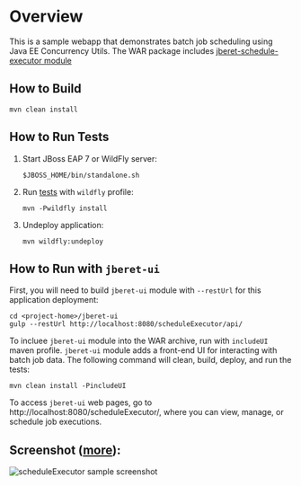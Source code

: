 # Overview

This is a sample webapp that demonstrates batch job scheduling using Java EE Concurrency Utils.
The WAR package includes [jberet-schedule-executor module](https://github.com/jberet/jsr352/tree/master/jberet-schedule/jberet-schedule-executor)

## How to Build

    mvn clean install

## How to Run Tests

1. Start JBoss EAP 7 or WildFly server:
    
    ```
    $JBOSS_HOME/bin/standalone.sh
    ```
  
2. Run [tests](https://github.com/jberet/jsr352/blob/master/wildfly-jberet-samples/scheduleExecutor/src/test/java/org/jberet/samples/wildfly/schedule/executor/ScheduleExecutorIT.java)
    with `wildfly` profile:
    
    ```
    mvn -Pwildfly install
    ```
     
3. Undeploy application:
    
    ```
    mvn wildfly:undeploy
    ```
    
## How to Run with `jberet-ui`

 First, you will need to build `jberet-ui` module with `--restUrl` for this application deployment:
 
 ```
 cd <project-home>/jberet-ui
 gulp --restUrl http://localhost:8080/scheduleExecutor/api/
 ```
 
 To incluee `jberet-ui` module into the WAR archive, run with `includeUI`
 maven profile. `jberet-ui` module adds a front-end UI for interacting with 
 batch job data. The following command will clean, build, deploy, and run the tests:
 
 ```
 mvn clean install -PincludeUI
 ```
 
 To access `jberet-ui` web pages, go to http://localhost:8080/scheduleExecutor/, where you can 
 view, manage, or schedule job executions.
 
## Screenshot ([more](https://github.com/jberet/jsr352/issues/71#issuecomment-216072257)):

![scheduleExecutor sample screenshot](https://cloud.githubusercontent.com/assets/2079251/14944316/6ede6638-0fbd-11e6-923a-ab843ef23efc.png)